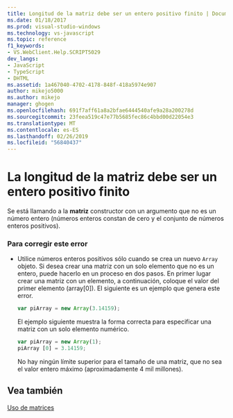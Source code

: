 ```yaml
---
title: Longitud de la matriz debe ser un entero positivo finito | Documentos de Microsoft
ms.date: 01/18/2017
ms.prod: visual-studio-windows
ms.technology: vs-javascript
ms.topic: reference
f1_keywords:
- VS.WebClient.Help.SCRIPT5029
dev_langs:
- JavaScript
- TypeScript
- DHTML
ms.assetid: 1a467040-4702-4178-848f-418a5974e907
author: mikejo5000
ms.author: mikejo
manager: ghogen
ms.openlocfilehash: 691f7aff61a8a2bfae6444540afe9a28a200278d
ms.sourcegitcommit: 23feea519c47e77b5685fec86c4bbd00d22054e3
ms.translationtype: MT
ms.contentlocale: es-ES
ms.lasthandoff: 02/26/2019
ms.locfileid: "56840437"
---
```

# <a name="array-length-must-be-a-finite-positive-integer"></a>La longitud de la matriz debe ser un entero positivo finito
Se está llamando a la **matriz** constructor con un argumento que no es un número entero (números enteros constan de cero y el conjunto de números enteros positivos).  
  
### <a name="to-correct-this-error"></a>Para corregir este error  
  
-   Utilice números enteros positivos sólo cuando se crea un nuevo `Array` objeto. Si desea crear una matriz con un solo elemento que no es un entero, puede hacerlo en un proceso en dos pasos. En primer lugar crear una matriz con un elemento, a continuación, coloque el valor del primer elemento (array[0]). El siguiente es un ejemplo que genera este error.  
  
    ```JavaScript  
    var piArray = new Array(3.14159);  
    ```  
  
     El ejemplo siguiente muestra la forma correcta para especificar una matriz con un solo elemento numérico.  
  
    ```JavaScript  
    var piArray = new Array(1);  
    piArray [0] = 3.14159;  
    ```  
  
     No hay ningún límite superior para el tamaño de una matriz, que no sea el valor entero máximo (aproximadamente 4 mil millones).  
  
## <a name="see-also"></a>Vea también  
 [Uso de matrices](../../javascript/advanced/using-arrays-javascript.md)